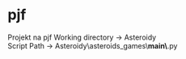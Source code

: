 # pjf
Projekt na pjf
Working directory -> Asteroidy <br />
Script Path -> Asteroidy\asteroids_games\\__main\\__.py